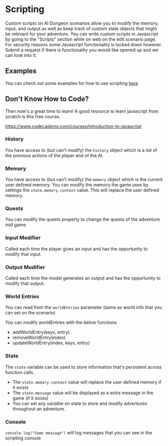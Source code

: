 # Scripting

Custom scripts on AI Dungeon scenarios allow you to modify the memory, input, and output as well as keep track of custom state objects that might be relevant for your adventure. You can write custom scripts in Javascript by going to the "Scripts" section while on web on the edit scenario page. For security reasons some Javascript functionality is locked down however. Submit a request if there is functionality you would like opened up and we can look into it.

## Examples 
You can check out some examples for how to use scripting [here](examples)

## Don't Know How to Code?
Then now's a great time to learn! A good resource to learn javascript from scratch is this free course.

https://www.codecademy.com/courses/introduction-to-javascript

### History
You have access to (but can't modify) the `history` object which is a list of the previous actions of the player and of the AI.

### Memory
You have access to (but can't modify) the `memory` object which is the current user defined memory.
You can modify the memory the game uses by settings the `state.memory.context` value. This will replace the user defined memory.

### Quests
You can modify the quests property to change the quests of the adventure mid game. 

### Input Modifier
Called each time the player gives an input and has the opportunity to modify that input. 

### Output Modifier
Called each time the model generates an output and has the opportunity to modify that output. 

### World Entries
You can read from the `worldEntries` parameter (same as world info that you can set on the scenario)

You can modify worldEntries with the below functions
* addWorldEntry(keys, entry)
* removeWorldEntry(index)
* updateWorldEntry(index, keys, entry)

### State
The `state` variable can be used to store information that's persistent across function calls. 
* The `state.memory.context` value will replace the user defined memory if it exists
* The `state.message` value will be displayed as a extra message in the game (if it exists) 
* You can set any variable on state to store and modify adventures throughout an adventure.

### Console
`console.log("Some message")` will log messages that you can see in the scripting console
